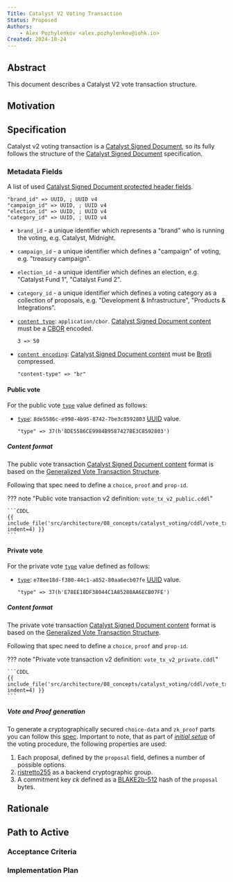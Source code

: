 ```yaml
---
Title: Catalyst V2 Voting Transaction
Status: Proposed
Authors:
    - Alex Pozhylenkov <alex.pozhylenkov@iohk.io>
Created: 2024-10-24
---
```


## Abstract

This document describes a Catalyst V2 vote transaction structure.

## Motivation

## Specification

Catalyst v2 voting transaction is a [Catalyst Signed Document],
so its fully follows the structure of the [Catalyst Signed Document] specification.

### Metadata Fields

A list of used [Catalyst Signed Document protected header fields](./../signed_doc/spec.md#signed-object-fields).

```CDDL
"brand_id" => UUID, ; UUID v4
"campaign_id" => UUID, ; UUID v4
"election_id" => UUID, ; UUID v4
"category_id" => UUID, ; UUID v4
```

* `brand_id` - a unique identifier which represents a "brand" who is running the voting,
    e.g. Catalyst, Midnight.
* `campaign_id` - a unique identifier which defines a "campaign" of voting,
    e.g. "treasury campaign".
* `election_id` - a unique identifier which defines an election,
    e.g. "Catalyst Fund 1", "Catalyst Fund 2".
* `category_id` - a unique identifier which defines a voting category as a collection of proposals,
    e.g. "Development & Infrastructure", "Products & Integrations".

* [`content type`](./../signed_doc/spec.md#content-type): `application/cbor`.
  [Catalyst Signed Document content] must be a [CBOR] encoded.

  ```CDDL
  3 => 50
  ```

* [`content encoding`](./../signed_doc/spec.md#content-encoding-optional):
  [Catalyst Signed Document content] must be [Brotli] compressed.

  ```CDDL
  "content-type" => "br"
  ```

#### Public vote

For the public vote [`type`](./../signed_doc/spec.md#type) value defined as follows:

* [`type`](./../signed_doc/spec.md#type): `8de5586c-e998-4b95-8742-7be3c8592803` [UUID] value.

  ```CDDL
  "type" => 37(h'8DE5586CE9984B9587427BE3C8592803')
  ```

##### Content format

The public vote transaction [Catalyst Signed Document content] format is based on the [Generalized Vote Transaction Structure].

Following that spec need to define a `choice`, `proof` and `prop-id`.

<!-- markdownlint-disable max-one-sentence-per-line code-block-style -->
??? note "Public vote transaction v2 definition: `vote_tx_v2_public.cddl`"

    ```CDDL
    {{ include_file('src/architecture/08_concepts/catalyst_voting/cddl/vote_tx_v2_public.cddl', indent=4) }}
    ```
<!-- markdownlint-enable max-one-sentence-per-line code-block-style -->

#### Private vote

For the private vote [`type`](./../signed_doc/spec.md#type) value defined as follows:

* [`type`](./../signed_doc/spec.md#type): `e78ee18d-f380-44c1-a852-80aa6ecb07fe` [UUID] value.

  ```CDDL
  "type" => 37(h'E78EE18DF38044C1A85280AA6ECB07FE')
  ```

##### Content format

The private vote transaction [Catalyst Signed Document content] format is based on the [Generalized Vote Transaction Structure].

Following that spec need to define a `choice`, `proof` and `prop-id`.

<!-- markdownlint-disable max-one-sentence-per-line code-block-style -->
??? note "Private vote transaction v2 definition: `vote_tx_v2_private.cddl`"

    ```CDDL
    {{ include_file('src/architecture/08_concepts/catalyst_voting/cddl/vote_tx_v2_private.cddl', indent=4) }}
    ```
<!-- markdownlint-enable max-one-sentence-per-line code-block-style -->

##### Vote and Proof generation

To generate a cryptographically secured `choice-data` and `zk_proof` parts you can follow this [spec](./crypto.md#vote).
Important to note,
that as part of [*initial setup*](./crypto.md#initial-setup) of the voting procedure,
the following properties are used:

1. Each proposal, defined by the `proposal` field, defines a number of possible options.
2. [ristretto255] as a backend cryptographic group.
3. A commitment key $ck$ defined as a [BLAKE2b-512] hash of the `proposal` bytes.

## Rationale

## Path to Active

### Acceptance Criteria
<!-- Describes what are the acceptance criteria whereby a proposal becomes 'Active' -->

### Implementation Plan
<!-- A plan to meet those criteria or `N/A` if an implementation plan is not applicable. -->

<!-- OPTIONAL SECTIONS: see CIP-0001 > Document > Structure table -->

[Catalyst Signed Document]: ./../signed_doc/spec.md
[Catalyst Signed Document content]: ./../signed_doc/spec.md#signed-object-content
[Generalized Vote Transaction Structure]: ./gen_vote_tx.md
[BLAKE2b-512]: https://www.blake2.net/blake2.pdf
[ristretto255]: https://ristretto.group
[Brotli]: https://datatracker.ietf.org/doc/html/rfc7932
[UUID]: https://www.rfc-editor.org/rfc/rfc9562.html
[CBOR]: https://datatracker.ietf.org/doc/rfc8949/
